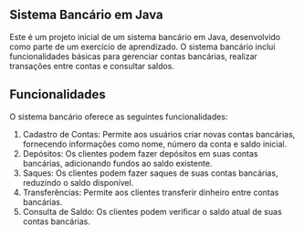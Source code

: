 ## Sistema Bancário em Java

Este é um projeto inicial de um sistema bancário em Java, desenvolvido como parte de um exercício de aprendizado. O sistema bancário inclui funcionalidades básicas para gerenciar contas bancárias, realizar transações entre contas e consultar saldos.

## Funcionalidades

O sistema bancário oferece as seguintes funcionalidades:

1.  Cadastro de Contas: Permite aos usuários criar novas contas bancárias, fornecendo informações como nome, número da conta e saldo inicial.
2.  Depósitos: Os clientes podem fazer depósitos em suas contas bancárias, adicionando fundos ao saldo existente.
3.  Saques: Os clientes podem fazer saques de suas contas bancárias, reduzindo o saldo disponível.
4.  Transferências: Permite aos clientes transferir dinheiro entre contas bancárias.
5.  Consulta de Saldo: Os clientes podem verificar o saldo atual de suas contas bancárias.


